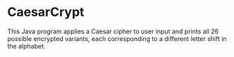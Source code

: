 # CaesarCrypt
This Java program applies a Caesar cipher to user input and prints all 26 possible encrypted variants, each corresponding to a different letter shift in the alphabet.
